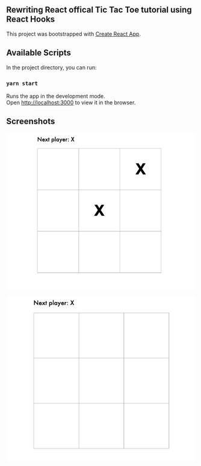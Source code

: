 ## Rewriting React offical Tic Tac Toe tutorial using React Hooks

This project was bootstrapped with [Create React App](https://github.com/facebook/create-react-app).

## Available Scripts

In the project directory, you can run:

### `yarn start`

Runs the app in the development mode.\
Open [http://localhost:3000](http://localhost:3000) to view it in the browser.

## Screenshots

![screenshot](https://github.com/moathdlaimi/tictactoe_react/blob/master/src/assets/imgs/Screenshot1.png)

![screenshot](https://github.com/moathdlaimi/tictactoe_react/blob/master/src/assets/imgs/Screenshot2.png)
